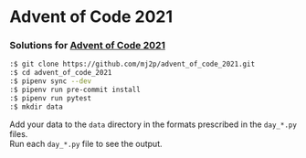 # Advent of Code 2021

### Solutions for [Advent of Code 2021](https://adventofcode.com/)

```bash
:$ git clone https://github.com/mj2p/advent_of_code_2021.git
:$ cd advent_of_code_2021
:$ pipenv sync --dev
:$ pipenv run pre-commit install
:$ pipenv run pytest
:$ mkdir data
```
Add your data to the `data` directory in the formats prescribed in the `day_*.py` files.  
Run each `day_*.py` file to see the output.

